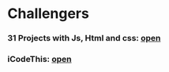 # Challengers

### 31 Projects with Js, Html and css: <a href="/31ProjectsHtmlCssJS"> open</a>

### iCodeThis: <a href="/iCodeThis"> open</a>

